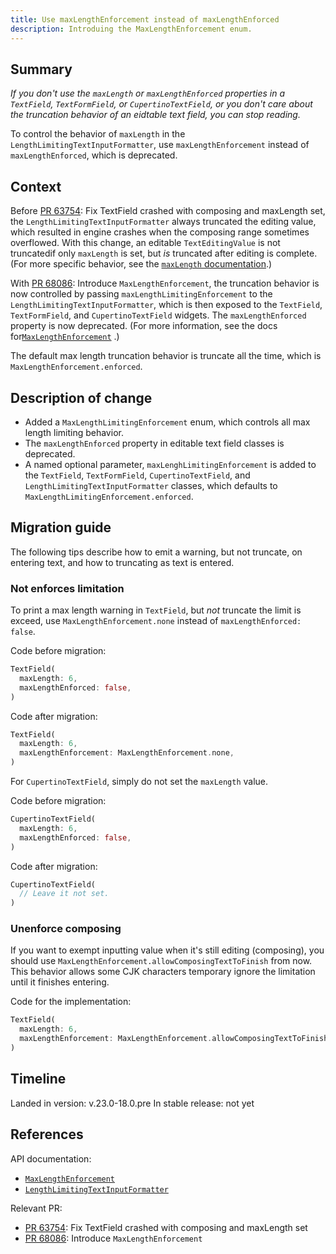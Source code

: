 ```yaml
---
title: Use maxLengthEnforcement instead of maxLengthEnforced
description: Introduing the MaxLengthEnforcement enum.
---
```


## Summary

_If you don't use the `maxLength` or `maxLengthEnforced` properties in a
`TextField`, `TextFormField`, or `CupertinoTextField`,
or you don't care about the truncation behavior of an
eidtable text field, you can stop reading._

To control the behavior of `maxLength`
in the `LengthLimitingTextInputFormatter`,
use `maxLengthEnforcement` instead of `maxLengthEnforced`, which is deprecated.

## Context

Before [PR 63754][]: Fix TextField crashed with composing and maxLength set,
the `LengthLimitingTextInputFormatter` always truncated the editing value,
which resulted in engine crashes when the composing range sometimes overflowed.
With this change, an editable `TextEditingValue` is not truncatedif only
`maxLength` is set, but _is_ truncated after editing is complete.
(For more specific behavior, see the [`maxLength` documentation][].)

With [PR 68086][]: Introduce `MaxLengthEnforcement`,
the truncation behavior is now controlled by passing
`maxLengthLimitingEnforcement` to the `LengthLimitingTextInputFormatter`,
which is then exposed to the `TextField`, `TextFormField`,
and `CupertinoTextField` widgets.
The `maxLengthEnforced` property is now deprecated.
(For more information, see the docs for[`MaxLengthEnforcement`] .)

The default max length truncation behavior is truncate all the time,
which is `MaxLengthEnforcement.enforced`.

## Description of change

* Added a `MaxLengthLimitingEnforcement` enum, which controls all max length
  limiting behavior.
* The `maxLengthEnforced` property in editable text field classes is deprecated.
* A named optional parameter, `maxLenghLimitingEnforcement` is added to
  the `TextField`, `TextFormField`, `CupertinoTextField`,
  and `LengthLimitingTextInputFormatter` classes, which defaults to
  `MaxLengthLimitingEnforcement.enforced`.

## Migration guide

The following tips describe how to emit a warning, but not truncate,
on entering text, and how to truncating as text is entered.

### Not enforces limitation

To print a max length warning in `TextField`, but _not_ truncate the limit
is exceed, use `MaxLengthEnforcement.none` instead of
`maxLengthEnforced: false`.

Code before migration:

<!-- skip -->
```dart
TextField(
  maxLength: 6,
  maxLengthEnforced: false,
)
```

Code after migration:

<!-- skip -->
```dart
TextField(
  maxLength: 6,
  maxLengthEnforcement: MaxLengthEnforcement.none,
)
```

For `CupertinoTextField`, simply do not set the `maxLength` value.

Code before migration:

<!-- skip -->
```dart
CupertinoTextField(
  maxLength: 6,
  maxLengthEnforced: false,
)
```

Code after migration:

<!-- skip -->
```dart
CupertinoTextField(
  // Leave it not set.
)
```

### Unenforce composing

If you want to exempt inputting value when it's still editing (composing),
you should use `MaxLengthEnforcement.allowComposingTextToFinish` from now.
This behavior allows some CJK characters temporary ignore the limitation
until it finishes entering.

Code for the implementation:

<!-- skip -->
```dart
TextField(
  maxLength: 6,
  maxLengthEnforcement: MaxLengthEnforcement.allowComposingTextToFinish, // <-- Temporary lift the limit
)
```

## Timeline

Landed in version:  v.23.0-18.0.pre
In stable release: not yet

## References

API documentation:
* [`MaxLengthEnforcement`][]
* [`LengthLimitingTextInputFormatter`][]

Relevant PR:
* [PR 63754][]: Fix TextField crashed with composing and maxLength set
* [PR 68086][]: Introduce `MaxLengthEnforcement`

[PR 63754]: {{site.github.com}}//flutter/flutter/pull/63754

[PR 68086]: {{site.github}}/flutter/flutter/pull/68086

[`MaxLengthEnforcement`]: {{site.api}}/flutter/services/MaxLengthEnforcement-class.html

[`LengthLimitingTextInputFormatter`]: {{site.api}}/flutter/services/LengthLimitingTextInputFormatter-class.html

[`maxLength` documentation]: {{site.api}}/flutter/services/LengthLimitingTextInputFormatter/maxLength.html
